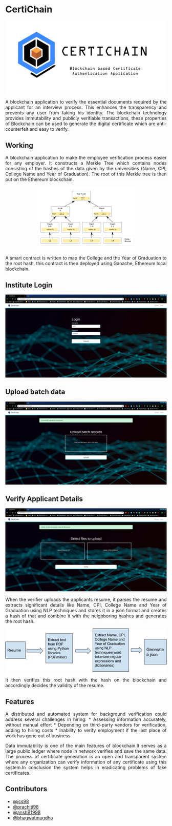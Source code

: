 # CertiChain

<p align="center">
 <img  src="./static/images/logoname.jpg" alt="logo">
</p>

<p align="justify">
A blockchain application to verify the essential documents required by the applicant for an interview process. This enhances the transparency and prevents any user from faking his identity. The blockchain technology provides immutability and publicly verifiable transactions, these  properties  of  Blockchain  can  be  used  to  generate  the  digital  certificate  which are  anti-counterfeit  and easy to verify.
</p>

## Working
<p align="justify">
A blockchain application to make the employee verification process easier for any employer. It constructs a Merkle Tree which contains nodes consisting of the hashes of the data given by the universities (Name, CPI, College Name and Year of Graduation). The root of this Merkle tree is then put on the Ethereum blockchain.
</p>

<p align="center">
 <img  src="./static/images/Hash_Tree.png" alt="Merkle Tree">
</p>

<p align="justify">
A smart contract is written to map the College and the Year of Graduation to the root hash, this contract is then deployed using Ganache, Ethereum local blockchain. 
</p>

## Institute Login
<p align="center">
 <img  src="./static/images/screenshots/login.png" alt="screenshot">
</p>

## Upload batch data
<p align="center">
 <img  src="./static/images/screenshots/upload.png" alt="screenshot">
</p>

## Verify Applicant Details 
<p align="center">
 <img  src="./static/images/screenshots/verify.png" alt="screenshot">
</p> 

<p align="justify">
When the verifier uploads the applicants resume, it parses the resume and extracts significant details like Name, CPI, College Name and Year of Graduation using NLP techniques and stores it in a json format and creates a hash of that and combine it with the neighboring hashes and generates the root hash.
 </p>

<p align="center">
 <img  src="./static/images/resumeparser.png" alt="Merkle Tree">
</p>

<p align="justify">
It then verifies this root hash with the hash on the blockchain and accordingly decides the validity of the resume.
 </p>

## Features
<p align="justify">
A distributed and automated system for background verification could address several challenges in hiring:
   * Assessing information accurately, without manual effort
   * Depending on third-party vendors for verification, adding to hiring costs
   * Inability to verify employment if the last place of work has gone out of business
 </p>

<p align="justify">
Data  immutability  is  one  of  the  main features of blockchain.It  serves  as  a large  public ledger  where node  in network  verifies and save the same data. The process of certificate generation is an open and transparent system where any organization can verify information of any certificate using this system.In conclusion the system helps in eradicating problems of fake certificates.
</p>

## Contributors
- [@jcs98](https://github.com/jcs98)
- [@prachiti98  ](https://github.com/prachiti98)
- [@anshB1998 ](https://github.com/anshB1998)
- [@bhagwatmugdha](https://github.com/bhagwatmugdha)
